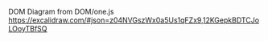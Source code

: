 DOM Diagram from DOM/one.js
https://excalidraw.com/#json=z04NVGszWx0a5Us1qFZx9,12KGepkBDTCJoLOoyTBfSQ
